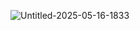 ![Untitled-2025-05-16-1833](https://github.com/user-attachments/assets/d34085f4-f5d1-4bd0-9a2e-24fba18911e8)
